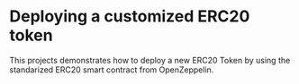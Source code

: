 # Deploying a customized ERC20 token 

This projects demonstrates how to deploy a new ERC20 Token by using the standarized ERC20 smart contract from OpenZeppelin.